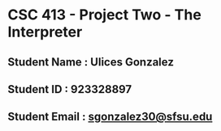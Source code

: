 # CSC 413 - Project Two - The Interpreter

## Student Name  : Ulices Gonzalez

## Student ID    : 923328897

## Student Email : sgonzalez30@sfsu.edu
